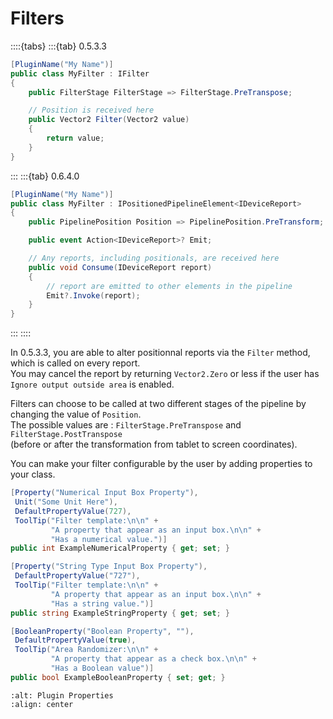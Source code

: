 # Filters

::::{tabs}
:::{tab} 0.5.3.3
```csharp
[PluginName("My Name")]
public class MyFilter : IFilter
{
    public FilterStage FilterStage => FilterStage.PreTranspose;

    // Position is received here
    public Vector2 Filter(Vector2 value)
    {
        return value;
    }
}
```
:::
:::{tab} 0.6.4.0
```csharp
[PluginName("My Name")]
public class MyFilter : IPositionedPipelineElement<IDeviceReport>
{
    public PipelinePosition Position => PipelinePosition.PreTransform;

    public event Action<IDeviceReport>? Emit;

    // Any reports, including positionals, are received here
    public void Consume(IDeviceReport report)
    {
        // report are emitted to other elements in the pipeline
        Emit?.Invoke(report);
    }
}
```
:::
::::

In 0.5.3.3, you are able to alter positionnal reports via the `Filter` method, which is called on every report. \
You may cancel the report by returning `Vector2.Zero` or less if the user has `Ignore output outside area` is enabled.

Filters can choose to be called at two different stages of the pipeline by changing the value of `Position`. \
The possible values are : `FilterStage.PreTranspose` and `FilterStage.PostTranspose` \
(before or after the transformation from tablet to screen coordinates).

You can make your filter configurable by the user by adding properties to your class.

```csharp
[Property("Numerical Input Box Property"),
 Unit("Some Unit Here"),
 DefaultPropertyValue(727),
 ToolTip("Filter template:\n\n" +
         "A property that appear as an input box.\n\n" +
         "Has a numerical value.")]
public int ExampleNumericalProperty { get; set; }

[Property("String Type Input Box Property"),
 DefaultPropertyValue("727"),
 ToolTip("Filter template:\n\n" +
         "A property that appear as an input box.\n\n" +
         "Has a string value.")]
public string ExampleStringProperty { get; set; }

[BooleanProperty("Boolean Property", ""),
 DefaultPropertyValue(true),
 ToolTip("Area Randomizer:\n\n" +
         "A property that appear as a check box.\n\n" +
         "Has a Boolean value")]
public bool ExampleBooleanProperty { set; get; }
```

```{image} img/plugin-properties.png
:alt: Plugin Properties
:align: center
```

<br>
